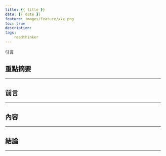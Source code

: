 ```yaml
---
title: {{ title }}
date: {{ date }}
feature: images/feature/xxx.png
toc: true
description:
tags:
    readthinker
---
```


引言
<!-- more -->

## 重點摘要
---

## 前言
---

## 內容
---


## 結論
---
